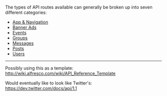 The types of API routes available can generally be broken up into seven different categories:

* [App & Navigation](/Evanta/EvantaAccessAPI/wiki/App-&-Navigation)
* [Banner Ads](/Evanta/EvantaAccessAPI/wiki/Banner-Ads)
* [Events](/Evanta/EvantaAccessAPI/wiki/Events)
* [Groups](/Evanta/EvantaAccessAPI/wiki/Groups)
* [Messages](/Evanta/EvantaAccessAPI/wiki/Messages)
* [Posts](/Evanta/EvantaAccessAPI/wiki/Posts)
* [Users](/Evanta/EvantaAccessAPI/wiki/Users)

***

Possibly using this as a template: http://wiki.alfresco.com/wiki/API_Reference_Template

Would eventually like to look like Twitter's: https://dev.twitter.com/docs/api/1.1